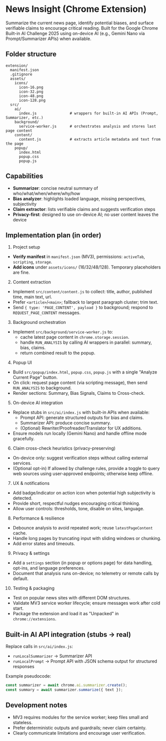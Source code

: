 # News Insight (Chrome Extension)

Summarize the current news page, identify potential biases, and surface verifiable claims to encourage critical reading. Built for the Google Chrome Built-in AI Challenge 2025 using on-device AI (e.g., Gemini Nano via Prompt/Summarizer APIs) when available.

## Folder structure

```
extension/
  manifest.json
  .gitignore
  assets/
    icons/
      icon-16.png
      icon-32.png
      icon-48.png
      icon-128.png
  src/
    ai/
      index.js               # wrappers for built-in AI APIs (Prompt, Summarizer, etc.)
    background/
      service-worker.js      # orchestrates analysis and stores last page content
    content/
      content.js             # extracts article metadata and text from the page
    popup/
      index.html
      popup.css
      popup.js
```

## Capabilities
- **Summarizer**: concise neutral summary of who/what/when/where/why/how
- **Bias analyzer**: highlights loaded language, missing perspectives, subjectivity
- **Claim extractor**: lists verifiable claims and suggests verification steps
- **Privacy-first**: designed to use on-device AI; no user content leaves the device

## Implementation plan (in order)

1) Project setup
- **Verify manifest** in `manifest.json` (MV3), permissions: `activeTab`, `scripting`, `storage`.
- **Add icons** under `assets/icons/` (16/32/48/128). Temporary placeholders are fine.

2) Content extraction
- Implement `src/content/content.js` to collect: title, author, published time, main text, url.
- Prefer `<article>`/`<main>`; fallback to largest paragraph cluster; trim text.
- Send `{ type: 'PAGE_CONTENT', payload }` to background; respond to `REQUEST_PAGE_CONTENT` messages.

3) Background orchestration
- Implement `src/background/service-worker.js` to:
  - cache latest page content in `chrome.storage.session`.
  - handle `RUN_ANALYSIS` by calling AI wrappers in parallel: summary, bias, claims.
  - return combined result to the popup.

4) Popup UI
- Build `src/popup/index.html`, `popup.css`, `popup.js` with a single "Analyze Current Page" button.
- On click: request page content (via scripting message), then send `RUN_ANALYSIS` to background.
- Render sections: Summary, Bias Signals, Claims to Cross-check.

5) On-device AI integration
- Replace stubs in `src/ai/index.js` with built-in APIs when available:
  - Prompt API: generate structured outputs for bias and claims.
  - Summarizer API: produce concise summary.
  - (Optional) Rewriter/Proofreader/Translator for UX additions.
- Ensure models run locally (Gemini Nano) and handle offline mode gracefully.

6) Claim cross-check heuristics (privacy-preserving)
- On-device only: suggest verification steps without calling external services.
- (Optional opt-in) If allowed by challenge rules, provide a toggle to query web sources using user-approved endpoints; otherwise keep offline.

7) UX & notifications
- Add badge/indicator on action icon when potential high subjectivity is detected.
- Provide short, respectful nudges encouraging critical thinking.
- Allow user controls: thresholds, tone, disable on sites, language.

8) Performance & resilience
- Debounce analysis to avoid repeated work; reuse `latestPageContent` cache.
- Handle long pages by truncating input with sliding windows or chunking.
- Add error states and timeouts.

9) Privacy & settings
- Add a `settings` section (in popup or options page) for data handling, opt-ins, and language preferences.
- Document that analysis runs on-device; no telemetry or remote calls by default.

10) Testing & packaging
- Test on popular news sites with different DOM structures.
- Validate MV3 service worker lifecycle; ensure messages work after cold start.
- Package the extension and load it as "Unpacked" in `chrome://extensions`.

## Built-in AI API integration (stubs → real)

Replace calls in `src/ai/index.js`:
- `runLocalSummarizer` → Summarizer API
- `runLocalPrompt` → Prompt API with JSON schema output for structured responses

Example pseudocode:
```js
const summarizer = await chrome.ai.summarizer.create();
const summary = await summarizer.summarize({ text });
```

## Development notes
- MV3 requires modules for the service worker; keep files small and stateless.
- Prefer deterministic outputs and guardrails; never claim certainty.
- Clearly communicate limitations and encourage user verification.
